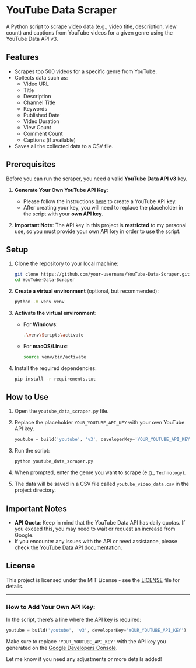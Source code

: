 

# YouTube Data Scraper

A Python script to scrape video data (e.g., video title, description, view count) and captions from YouTube videos for a given genre using the YouTube Data API v3.

## Features

- Scrapes top 500 videos for a specific genre from YouTube.
- Collects data such as:
  - Video URL
  - Title
  - Description
  - Channel Title
  - Keywords
  - Published Date
  - Video Duration
  - View Count
  - Comment Count
  - Captions (if available)
- Saves all the collected data to a CSV file.
  
## Prerequisites

Before you can run the scraper, you need a valid **YouTube Data API v3** key. 

1. **Generate Your Own YouTube API Key:**
   - Please follow the instructions [here](https://developers.google.com/youtube/v3/getting-started) to create a YouTube API key.
   - After creating your key, you will need to replace the placeholder in the script with your **own API key**.

2. **Important Note**: The API key in this project is **restricted** to my personal use, so you must provide your own API key in order to use the script.

## Setup

1. Clone the repository to your local machine:

   ```bash
   git clone https://github.com/your-username/YouTube-Data-Scraper.git
   cd YouTube-Data-Scraper
   ```

2. **Create a virtual environment** (optional, but recommended):

   ```bash
   python -m venv venv
   ```

3. **Activate the virtual environment**:

   - For **Windows**:
     ```bash
     .\venv\Scripts\activate
     ```

   - For **macOS/Linux**:
     ```bash
     source venv/bin/activate
     ```

4. Install the required dependencies:

   ```bash
   pip install -r requirements.txt
   ```

## How to Use

1. Open the `youtube_data_scraper.py` file.
2. Replace the placeholder `YOUR_YOUTUBE_API_KEY` with your own YouTube API key.
   ```python
   youtube = build('youtube', 'v3', developerKey='YOUR_YOUTUBE_API_KEY')
   ```
3. Run the script:

   ```bash
   python youtube_data_scraper.py
   ```

4. When prompted, enter the genre you want to scrape (e.g., `Technology`).

5. The data will be saved in a CSV file called `youtube_video_data.csv` in the project directory.

## Important Notes

- **API Quota**: Keep in mind that the YouTube Data API has daily quotas. If you exceed this, you may need to wait or request an increase from Google.
- If you encounter any issues with the API or need assistance, please check the [YouTube Data API documentation](https://developers.google.com/youtube/v3).

## License

This project is licensed under the MIT License - see the [LICENSE](LICENSE) file for details.

---

### **How to Add Your Own API Key**:
In the script, there’s a line where the API key is required:

```python
youtube = build('youtube', 'v3', developerKey='YOUR_YOUTUBE_API_KEY')
```

Make sure to replace `'YOUR_YOUTUBE_API_KEY'` with the API key you generated on the [Google Developers Console](https://console.developers.google.com/).

Let me know if you need any adjustments or more details added!
